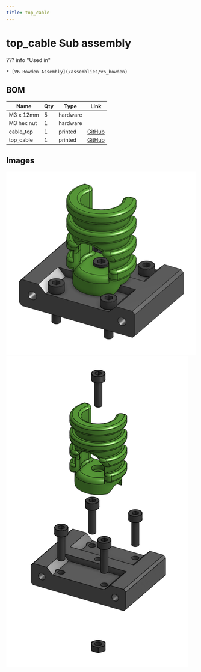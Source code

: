 ```yaml
---
title: top_cable
---
```



# top_cable Sub assembly



??? info "Used in"
    
    * [V6 Bowden Assembly](/assemblies/v6_bowden)
    



## BOM

| Name | Qty | Type | Link |
| ---- | --- | ---- | ---- |
| M3 x 12mm | 5 | hardware |  |
| M3 hex nut | 1 | hardware |  |
| cable_top | 1 | printed | [GitHub](https://github.com/pkucmus/EVA/tree/master/stl/Cable%20Mounts/cable_top.stl) |
| top_cable | 1 | printed | [GitHub](https://github.com/pkucmus/EVA/tree/master/stl/Tops/top_cable.stl) |


## Images

![](/assets/images/sub_assemblies/top_cable.png)![](/assets/images/sub_assemblies/top_cable_exploded.png)